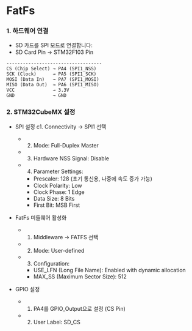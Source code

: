 # FatFs

### 1. 하드웨어 연결
   * SD 카드를 SPI 모드로 연결합니다:
   * SD Card Pin  →  STM32F103 Pin
```
-----------------------------------
CS (Chip Select) → PA4 (SPI1_NSS)
SCK (Clock)      → PA5 (SPI1_SCK)
MOSI (Data In)   → PA7 (SPI1_MOSI)
MISO (Data Out)  → PA6 (SPI1_MISO)
VCC              → 3.3V
GND              → GND
```

### 2. STM32CubeMX 설정

- SPI 설정
c1. Connectivity → SPI1 선택
  - 2. Mode: Full-Duplex Master
  - 3. Hardware NSS Signal: Disable
  - 4. Parameter Settings:
    - Prescaler: 128 (초기 통신용, 나중에 속도 증가 가능)
    - Clock Polarity: Low
    - Clock Phase: 1 Edge
    - Data Size: 8 Bits
    - First Bit: MSB First
- FatFs 미들웨어 활성화
  - 1. Middleware → FATFS 선택
  - 2. Mode: User-defined
  - 3. Configuration:
    - USE_LFN (Long File Name): Enabled with dynamic allocation
    - MAX_SS (Maximum Sector Size): 512

- GPIO 설정
  - 1. PA4를 GPIO_Output으로 설정 (CS Pin)
  - 2. User Label: SD_CS

